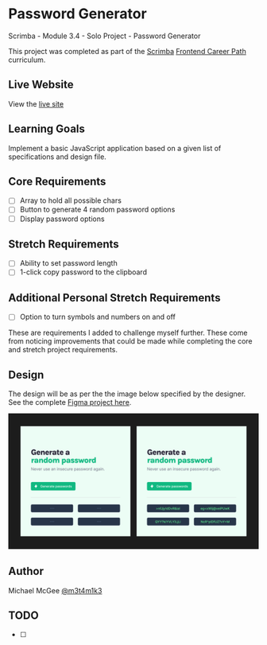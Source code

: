 # Password Generator

Scrimba - Module 3.4 - Solo Project - Password Generator

This project was completed as part of the [Scrimba](https://scrimba.com/) [Frontend Career Path](https://scrimba.com/learn/frontend/) curriculum.

## Live Website

View the [live site]()

## Learning Goals

Implement a basic JavaScript application based on a given list of specifications and design file.

## Core Requirements

- [ ] Array to hold all possible chars
- [ ] Button to generate 4 random password options
- [ ] Display password options

## Stretch Requirements

- [ ] Ability to set password length
- [ ] 1-click copy password to the clipboard

## Additional Personal Stretch Requirements

- [ ] Option to turn symbols and numbers on and off

These are requirements I added to challenge myself further.
These come from noticing improvements that could be made while completing the core and stretch project requirements.

## Design

The design will be as per the the image below specified by the designer. See the complete [Figma project here](https://www.figma.com/file/Uq076mraPyBMRYoVwVsd4N/Random-Password-Generator?node-id=0%3A1).

![alt](./images/design.png)

## Author

Michael McGee [@m3t4m1k3](https://github.com/m3t4m1k3)

## TODO

- [ ]
